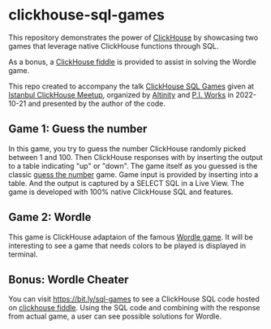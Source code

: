 # clickhouse-sql-games

This repository demonstrates the power of [ClickHouse](https://clickhouse.com/) by showcasing two games that leverage native ClickHouse functions through SQL.

As a bonus, a [ClickHouse fiddle](https://fiddle.clickhouse.com/229101f4-a8f0-45cc-be7f-33e916805954) is provided to assist in solving the Wordle game.

This repo created to accompany the talk [ClickHouse SQL Games](https://www.slideshare.net/rpolat/clickhouse-sql-games) given at [Istanbul ClickHouse Meetup](https://altinity.com/events/istanbul-clickhouse-meetup-october-21), organized by [Altinity](https://altinity.com/) and [P.I. Works](https://piworks.net/) in 2022-10-21 and presented by the author of the code.

## Game 1: Guess the number
In this game, you try to guess the number ClickHouse randomly picked between 1 and 100. Then ClickHouse responses with by inserting the output to a table indicating "up" or "down". The game itself as you guessed is the classic [guess the number](https://math.stackexchange.com/questions/1773361/guess-my-number-game-plus-minus) game. Game input is provided by inserting into a table. And the output is captured by a SELECT SQL in a Live View. The game is developed with 100% native ClickHouse SQL and features.

## Game 2: Wordle
This game is ClickHouse adaptaion of the famous [Wordle game](https://www.nytimes.com/games/wordle/index.html). It will be interesting to see a game that needs colors to be played is displayed in terminal.

## Bonus: Wordle Cheater
You can visit https://bit.ly/sql-games to see a ClickHouse SQL code hosted on [clickhouse fiddle](https://fiddle.clickhouse.com/229101f4-a8f0-45cc-be7f-33e916805954).
Using the SQL code and combining with the response from actual game, a user can see possible solutions for Wordle.
